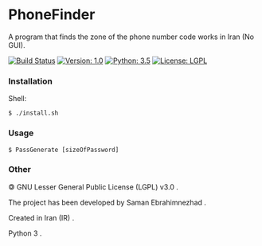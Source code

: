 # PhoneFinder
A program that finds the zone of the phone number code works in Iran (No GUI).

[![Build Status](https://img.shields.io/badge/build-passing-success)](https://samebison.ir)
[![Version: 1.0](https://img.shields.io/badge/version-1.0-green)](https://samebison.ir)
[![Python: 3.5](https://img.shields.io/badge/python-3.5-blue)](https://www.python.org/downloads/release/python-350/)
[![License: LGPL](https://img.shields.io/badge/license-LGPL--3.0-informational)](https://www.gnu.org/licenses/lgpl-3.0)

### Installation

Shell:

```shell
$ ./install.sh
```
### Usage

```shell
$ PassGenerate [sizeOfPassword]
```
### Other

&#127279; GNU Lesser General Public License (LGPL) v3.0 .

The project has been developed by Saman Ebrahimnezhad .

Created in Iran (IR) .

Python 3 .

